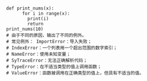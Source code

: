 ```

def print_nums(x):
	  for i in range(x):
	    print(i)
	    return
print_nums(10)
# 由于不同的原因，输出了不同的例外。
# 常见例外： ImportError：导入失败； 
# IndexError：一个列表用一个超出范围的数字索引；
# NameError：使用未知变量；
# SyTraceError：无法正确解析代码；
# TypeError：在不适当类型的值上调用函数；
# ValueError：函数被调用在正确类型的值上，但具有不适当的值。
```
<!--stackedit_data:
eyJoaXN0b3J5IjpbLTEyNjI3NDQzNzZdfQ==
-->